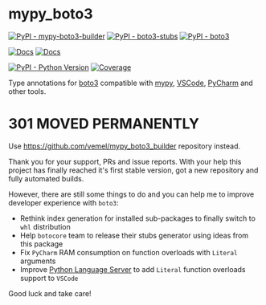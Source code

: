 # mypy_boto3

[![PyPI - mypy-boto3-builder](https://img.shields.io/pypi/v/mypy-boto3-builder.svg?color=blue&label=mypy-boto3-builder)](https://pypi.org/project/mypy-boto3-builder)
[![PyPI - boto3-stubs](https://img.shields.io/pypi/v/boto3-stubs.svg?color=blue&label=boto3-stubs)](https://pypi.org/project/boto3-stubs)
[![PyPI - boto3](https://img.shields.io/pypi/v/boto3.svg?color=blue&label=boto3)](https://pypi.org/project/boto3)

[![Docs](https://img.shields.io/readthedocs/mypy-boto3-builder.svg?color=blue&label=Builder%20docs)](https://mypy-boto3-builder.readthedocs.io/)
[![Docs](https://img.shields.io/readthedocs/mypy-boto3-builder.svg?color=blue&label=boto3-stubs%20docs)](https://pypi.org/project/boto3-stubs/)

[![PyPI - Python Version](https://img.shields.io/pypi/pyversions/boto3-stubs.svg?color=blue)](https://pypi.org/project/boto3-stubs)
[![Coverage](https://img.shields.io/codecov/c/github/vemel/mypy_boto3_builder)](https://codecov.io/gh/vemel/mypy_boto3_builder)

Type annotations for [boto3](https://boto3.amazonaws.com/v1/documentation/api/latest/index.html) compatible with [mypy](https://github.com/python/mypy), [VSCode](https://code.visualstudio.com/), [PyCharm](https://www.jetbrains.com/pycharm/) and other tools.

# 301 MOVED PERMANENTLY

Use https://github.com/vemel/mypy_boto3_builder repository instead.

Thank you for your support, PRs and issue reports. With your help this project has
finally reached it's first stable version, got a new repository and fully automated builds.

However, there are still some things to do and you can help me to improve developer experience with `boto3`:

- Rethink index generation for installed sub-packages to finally switch to `whl` distribution
- Help `botocore` team to release their stubs generator using ideas from this package
- Fix `PyCharm` RAM consumption on function overloads with `Literal` arguments
- Improve [Python Language Server](https://github.com/microsoft/python-language-server)
  to add `Literal` function overloads support to `VSCode`

Good luck and take care!
